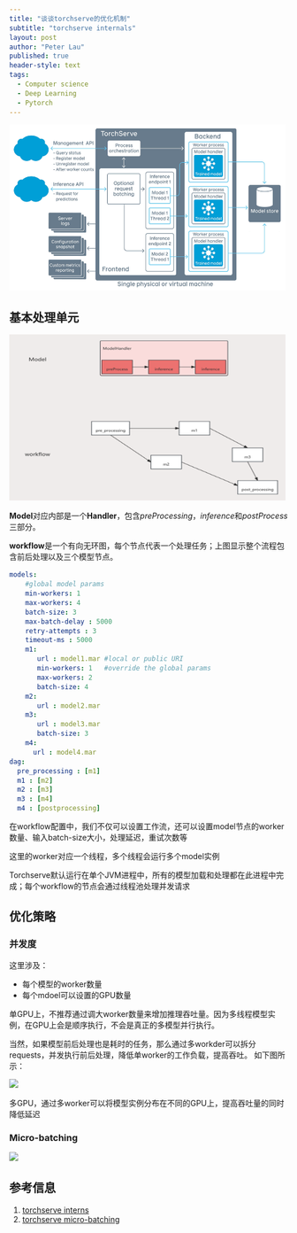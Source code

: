```yaml
---
title: "谈谈torchserve的优化机制"
subtitle: "torchserve internals"
layout: post
author: "Peter Lau"
published: true
header-style: text
tags:
  - Computer science
  - Deep Learning
  - Pytorch
---
```



<div>
  <img class="torchserve" src="/img/torchserve/torchserve.jpg" width="500" height="300" alt="torchserve Architecture">
</div>


## 基本处理单元

<div>
  <img class="torchserve" src="/img/torchserve/torchserve_basic_unit.png" width="500" height="300" alt="torchserve Architecture">
</div>

**Model**对应内部是一个**Handler**，包含*preProcessing*，*inference*和*postProcess*三部分。

**workflow**是一个有向无环图，每个节点代表一个处理任务；上图显示整个流程包含前后处理以及三个模型节点。


```Yaml
models:
    #global model params
    min-workers: 1
    max-workers: 4
    batch-size: 3
    max-batch-delay : 5000
    retry-attempts : 3
    timeout-ms : 5000
    m1:
       url : model1.mar #local or public URI
       min-workers: 1   #override the global params
       max-workers: 2
       batch-size: 4
    m2:
       url : model2.mar
    m3:
       url : model3.mar
       batch-size: 3
    m4:
      url : model4.mar
dag:
  pre_processing : [m1]
  m1 : [m2]
  m2 : [m3]
  m3 : [m4]
  m4 : [postprocessing]
```

在workflow配置中，我们不仅可以设置工作流，还可以设置model节点的worker数量、输入batch-size大小，处理延迟，重试次数等

这里的worker对应一个线程，多个线程会运行多个model实例

Torchserve默认运行在单个JVM进程中，所有的模型加载和处理都在此进程中完成；每个workflow的节点会通过线程池处理并发请求


## 优化策略

### 并发度

这里涉及：

+ 每个模型的worker数量
+ 每个mdoel可以设置的GPU数量

单GPU上，不推荐通过调大worker数量来增加推理吞吐量。因为多线程模型实例，在GPU上会是顺序执行，不会是真正的多模型并行执行。

当然，如果模型前后处理也是耗时的任务，那么通过多workder可以拆分requests，并发执行前后处理，降低单worker的工作负载，提高吞吐。
如下图所示：

![](https://mermaid.ink/img/pako:eNpdkM1ugzAQhF_F2jNBNqb8-NBLe2wllB6QGnKwwhJQAVNjK00R714HgtTWJ8_Ot-P1TnBSJYKAs5ZDTV72RU_c2bODxk-LoxmPZLd7JBk7XJT-qFp1IYPGQasTjuNxpTO2MPnKoCbsnxFsRnA38tXIgl-pajR_Y_PgDoHnxmtKEEZb9KBD3cmbhOkGFmBq7LAA4a4lVtK2poCin13bIPt3pbqtUyt7rjdhh1IafG6k-7ojKtmOriqtUW_X_rRRWDZG6dd1ScuuXAz2JeonZXsDgj3Q5R0QE3yB4Iz7PKVhFEZxwpyKPbiCSCPfleKEp2mYsITPHnwvg1E_jmmcphGPkpAmAeXzD1UGexM?type=png)


多GPU，通过多worker可以将模型实例分布在不同的GPU上，提高吞吐量的同时降低延迟

### Micro-batching


![](https://mermaid.ink/img/pako:eNp1kD9vgzAQxb8KuplE2OavhyztEqmVonRryGDhIyAFmxpbaor47nUgLFXqyXf3e_fsN0KlJQKHixF9E7wdSxX4czwZ_HI42OEcbDa74EBOvcHe6AqHYWMbg0IG5PyAF4Q-QegDOZCZ2Z9aVaNBVeE6oMtgqfbLprubHuw_ditEn0H0D8SeQewMof9wK4Fb4zCEDk0n7iWMd3kJtsEOS-D-KrEW7mpLKNXkZb1Qn1p3q9Jod2nWwvVSWHxthQ_TE7W4Dr4rnNUfN1WtFMrWavO-xD6n79egkmhetFMWOKXp7AN8hG_gLIq3RR6laZGTKI2yOIQbcELibZ7TJC8oo0nGkmwK4Wd-WbTNCEuzghRxnEQsy-PpF-0NlZg?type=png)



## 参考信息

1. [torchserve interns](https://github.com/pytorch/serve/blob/master/docs/internals.md)
2. [torchserve micro-batching](https://github.com/pytorch/serve/blob/master/examples/micro_batching/README.md)